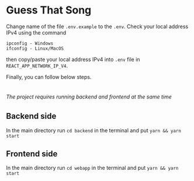 # Guess That Song

Change name of the file `.env.example` to the `.env`. Check your local address IPv4 using the command
```
ipconfig - Windows
ifconfig - Linux/MacOS
``` 
then copy/paste your local address IPv4 into `.env` file in `REACT_APP_NETWORK_IP_V4`.

Finally, you can follow below steps.
<br/><br/>
###### The project requires running backend and frontend at the same time

## Backend side

In the main directory run `cd backend` in the terminal and put `yarn && yarn start`

## Frontend side

In the main directory run `cd webapp` in the terminal and put `yarn && yarn start`
